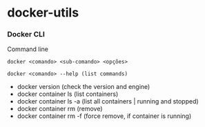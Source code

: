 # docker-utils

### Docker CLI

Command line

```
docker <comando> <sub-comando> <opções>
```

```
docker <comando> --help (list commands)
```

- docker version (check the version and engine)
- docker container ls (list containers)
- docker container ls -a (list all containers | running and stopped)
- docker container rm (remove)
- docker container rm -f (force remove, if container is running)
